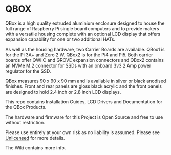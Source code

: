 # QBOX

QBox is a high quality extruded aluminium enclosure designed to house the full range of Raspberry Pi single board computers and to provide makers with a versatile housing complete with an optional LCD display that offers expansion capability for one or two additional HATs.

As well as the housing hardware, two Carrier Boards are available. QBox1 is for the Pi 3A+ and Zero 2 W. QBox2 is for the Pi4 and Pi5. Both carrier boards offer QWIIC and GROVE expansion connectors and QBox2 contains an NVMe M.2 connector for SSDs with an onboard 3v3 2 Amp power regulator for the SSD.  
 
QBox measures 90 x 90 x 90 mm and is available in silver or black anodised finishes. Front and rear panels are gloss black acrylic and the front panels are designed to hold 2.4 inch or 2.8 inch LCD displays.  
 
This repo contains Installation Guides, LCD Drivers and Documentation for the QBox Products.

The hardware and firmware for this Project is Open Source and free to use without restriction. 

Please use entirely at your own risk as no liability is assumed. Please see [Unlicensed](https://choosealicense.com/licenses/unlicense/) for more details.

The Wiki contains more info.

